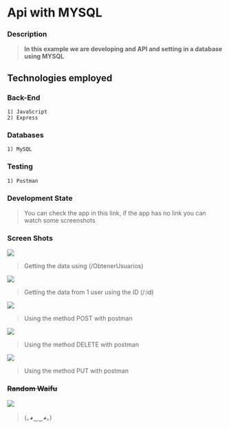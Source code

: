 # Api with MYSQL

### Description
> **In this example we are developing and API and setting in a database using MYSQL**

## Technologies employed

### Back-End

	1) JavaScript
    2) Express

### Databases

	1) MySQL
    
### Testing

	1) Postman


		
### Development State

> You can check the app in this link, if the app has no link you can watch some screenshots

### Screen Shots

![](https://i.imgur.com/lI47wRL.png)

> Getting the data using (/ObtenerUsuarios)



![](https://i.imgur.com/UtT8r7C.png)

> Getting the data from 1 user using the ID (/:id)

![](https://i.imgur.com/dvVLjY3.png)

> Using the method POST with postman

![](https://i.imgur.com/VCvgQTe.png)

> Using the method DELETE with postman

![](https://i.imgur.com/VCvgQTe.png)

> Using the method PUT with postman


### <s>Random Waifu</s>

![](https://i.imgur.com/EVMrPDz.jpg)

> (｡◕‿‿◕｡)
